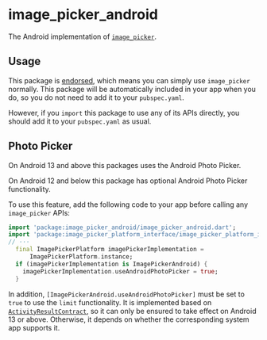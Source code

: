 <?code-excerpt path-base="example/lib"?>

# image\_picker\_android

The Android implementation of [`image_picker`][1].

## Usage

This package is [endorsed][2], which means you can simply use `image_picker`
normally. This package will be automatically included in your app when you do,
so you do not need to add it to your `pubspec.yaml`.

However, if you `import` this package to use any of its APIs directly, you
should add it to your `pubspec.yaml` as usual.

## Photo Picker

On Android 13 and above this packages uses the Android Photo Picker.

On Android 12 and below this package has optional Android Photo Picker functionality.

To use this feature, add the following code to your app before calling any `image_picker` APIs:

<?code-excerpt "main.dart (photo-picker-example)"?>
```dart
import 'package:image_picker_android/image_picker_android.dart';
import 'package:image_picker_platform_interface/image_picker_platform_interface.dart';
// ···
  final ImagePickerPlatform imagePickerImplementation =
      ImagePickerPlatform.instance;
  if (imagePickerImplementation is ImagePickerAndroid) {
    imagePickerImplementation.useAndroidPhotoPicker = true;
  }
```

In addition, `[ImagePickerAndroid.useAndroidPhotoPicker]` must be set to `true` to use the `limit` functionality. It is implemented based on [`ActivityResultContract`][3], so it can only be ensured to take effect on Android 13 or above. Otherwise, it depends on whether the corresponding system app supports it.

[1]: https://pub.dev/packages/image_picker
[2]: https://flutter.dev/docs/development/packages-and-plugins/developing-packages#endorsed-federated-plugin
[3]: https://developer.android.google.cn/reference/kotlin/androidx/activity/result/contract/ActivityResultContracts.PickMultipleVisualMedia
